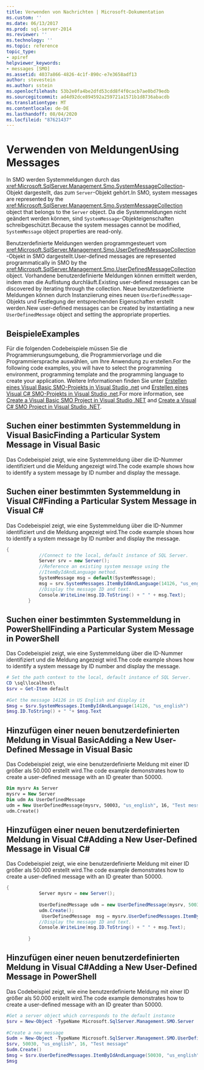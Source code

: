 ```yaml
---
title: Verwenden von Nachrichten | Microsoft-Dokumentation
ms.custom: ''
ms.date: 06/13/2017
ms.prod: sql-server-2014
ms.reviewer: ''
ms.technology: ''
ms.topic: reference
topic_type:
- apiref
helpviewer_keywords:
- messages [SMO]
ms.assetid: 4037a866-4826-4c1f-890c-e7e3658adf13
author: stevestein
ms.author: sstein
ms.openlocfilehash: 53b2e0fa4be2dfd53cdd8f4f0cacb7ae0bd79edb
ms.sourcegitcommit: ad4d92dce894592a259721a1571b1d8736abacdb
ms.translationtype: MT
ms.contentlocale: de-DE
ms.lasthandoff: 08/04/2020
ms.locfileid: "87621437"
---
```

# <a name="using-messages"></a><span data-ttu-id="3fc94-102">Verwenden von Meldungen</span><span class="sxs-lookup"><span data-stu-id="3fc94-102">Using Messages</span></span>
  <span data-ttu-id="3fc94-103">In SMO werden Systemmeldungen durch das <xref:Microsoft.SqlServer.Management.Smo.SystemMessageCollection>-Objekt dargestellt, das zum `Server`-Objekt gehört.</span><span class="sxs-lookup"><span data-stu-id="3fc94-103">In SMO, system messages are represented by the <xref:Microsoft.SqlServer.Management.Smo.SystemMessageCollection> object that belongs to the `Server` object.</span></span> <span data-ttu-id="3fc94-104">Da die Systemmeldungen nicht geändert werden können, sind `SystemMessage`-Objekteigenschaften schreibgeschützt.</span><span class="sxs-lookup"><span data-stu-id="3fc94-104">Because the system messages cannot be modified, `SystemMessage` object properties are read-only.</span></span>  
  
 <span data-ttu-id="3fc94-105">Benutzerdefinierte Meldungen werden programmgesteuert vom <xref:Microsoft.SqlServer.Management.Smo.UserDefinedMessageCollection>-Objekt in SMO dargestellt.</span><span class="sxs-lookup"><span data-stu-id="3fc94-105">User-defined messages are represented programmatically in SMO by the <xref:Microsoft.SqlServer.Management.Smo.UserDefinedMessageCollection> object.</span></span> <span data-ttu-id="3fc94-106">Vorhandene benutzerdefinierte Meldungen können ermittelt werden, indem man die Auflistung durchläuft.</span><span class="sxs-lookup"><span data-stu-id="3fc94-106">Existing user-defined messages can be discovered by iterating through the collection.</span></span> <span data-ttu-id="3fc94-107">Neue benutzerdefinierte Meldungen können durch Instanziierung eines neuen `UserDefinedMessage`-Objekts und Festlegung der entsprechenden Eigenschaften erstellt werden.</span><span class="sxs-lookup"><span data-stu-id="3fc94-107">New user-defined messages can be created by instantiating a new `UserDefinedMessage` object and setting the appropriate properties.</span></span>  
  
## <a name="examples"></a><span data-ttu-id="3fc94-108">Beispiele</span><span class="sxs-lookup"><span data-stu-id="3fc94-108">Examples</span></span>  
 <span data-ttu-id="3fc94-109">Für die folgenden Codebeispiele müssen Sie die Programmierungsumgebung, die Programmiervorlage und die Programmiersprache auswählen, um Ihre Anwendung zu erstellen.</span><span class="sxs-lookup"><span data-stu-id="3fc94-109">For the following code examples, you will have to select the programming environment, programming template and the programming language to create your application.</span></span> <span data-ttu-id="3fc94-110">Weitere Informationen finden Sie unter [Erstellen eines Visual Basic SMO-Projekts in Visual Studio .net](../../../database-engine/dev-guide/create-a-visual-basic-smo-project-in-visual-studio-net.md) und [Erstellen eines Visual C&#35; SMO-Projekts in Visual Studio .net](../how-to-create-a-visual-csharp-smo-project-in-visual-studio-net.md).</span><span class="sxs-lookup"><span data-stu-id="3fc94-110">For more information, see [Create a Visual Basic SMO Project in Visual Studio .NET](../../../database-engine/dev-guide/create-a-visual-basic-smo-project-in-visual-studio-net.md) and [Create a Visual C&#35; SMO Project in Visual Studio .NET](../how-to-create-a-visual-csharp-smo-project-in-visual-studio-net.md).</span></span>  
  
## <a name="finding-a-particular-system-message-in-visual-basic"></a><span data-ttu-id="3fc94-111">Suchen einer bestimmten Systemmeldung in Visual Basic</span><span class="sxs-lookup"><span data-stu-id="3fc94-111">Finding a Particular System Message in Visual Basic</span></span>  
 <span data-ttu-id="3fc94-112">Das Codebeispiel zeigt, wie eine Systemmeldung über die ID-Nummer identifiziert und die Meldung angezeigt wird.</span><span class="sxs-lookup"><span data-stu-id="3fc94-112">The code example shows how to identify a system message by ID number and display the message.</span></span>  
  
<!-- TODO: review snippet reference  [!CODE [SMO How to#SMO_VBMessages1](SMO How to#SMO_VBMessages1)]  -->  
  
## <a name="finding-a-particular-system-message-in-visual-c"></a><span data-ttu-id="3fc94-113">Suchen einer bestimmten Systemmeldung in Visual C#</span><span class="sxs-lookup"><span data-stu-id="3fc94-113">Finding a Particular System Message in Visual C#</span></span>  
 <span data-ttu-id="3fc94-114">Das Codebeispiel zeigt, wie eine Systemmeldung über die ID-Nummer identifiziert und die Meldung angezeigt wird.</span><span class="sxs-lookup"><span data-stu-id="3fc94-114">The code example shows how to identify a system message by ID number and display the message.</span></span>  
  
```csharp
{  
            //Connect to the local, default instance of SQL Server.   
            Server srv = new Server();  
            //Reference an existing system message using the   
            //ItemByIdAndLanguage method.   
            SystemMessage msg = default(SystemMessage);  
            msg = srv.SystemMessages.ItemByIdAndLanguage(14126, "us_english");  
            //Display the message ID and text.   
            Console.WriteLine(msg.ID.ToString() + " " + msg.Text);  
        }  
```  
  
## <a name="finding-a-particular-system-message-in-powershell"></a><span data-ttu-id="3fc94-115">Suchen einer bestimmten Systemmeldung in PowerShell</span><span class="sxs-lookup"><span data-stu-id="3fc94-115">Finding a Particular System Message in PowerShell</span></span>  
 <span data-ttu-id="3fc94-116">Das Codebeispiel zeigt, wie eine Systemmeldung über die ID-Nummer identifiziert und die Meldung angezeigt wird.</span><span class="sxs-lookup"><span data-stu-id="3fc94-116">The code example shows how to identify a system message by ID number and display the message.</span></span>  
  
```powershell
# Set the path context to the local, default instance of SQL Server.  
CD \sql\localhost\  
$srv = Get-Item default  
  
#Get the message 14126 in US English and display it  
$msg = $srv.SystemMessages.ItemByIdAndLanguage(14126, "us_english")  
$msg.ID.ToString() + " "+ $msg.Text  
```  
  
## <a name="adding-a-new-user-defined-message-in-visual-basic"></a><span data-ttu-id="3fc94-117">Hinzufügen einer neuen benutzerdefinierten Meldung in Visual Basic</span><span class="sxs-lookup"><span data-stu-id="3fc94-117">Adding a New User-Defined Message in Visual Basic</span></span>  
 <span data-ttu-id="3fc94-118">Das Codebeispiel zeigt, wie eine benutzerdefinierte Meldung mit einer ID größer als 50.000 erstellt wird.</span><span class="sxs-lookup"><span data-stu-id="3fc94-118">The code example demonstrates how to create a user-defined message with an ID greater than 50000.</span></span>  
  
```vb
Dim mysrv As Server  
mysrv = New Server  
Dim udm As UserDefinedMessage  
udm = New UserDefinedMessage(mysrv, 50003, "us_english", 16, "Test message")  
udm.Create()  
```  
  
## <a name="adding-a-new-user-defined-message-in-visual-c"></a><span data-ttu-id="3fc94-119">Hinzufügen einer neuen benutzerdefinierten Meldung in Visual C#</span><span class="sxs-lookup"><span data-stu-id="3fc94-119">Adding a New User-Defined Message in Visual C#</span></span>  
 <span data-ttu-id="3fc94-120">Das Codebeispiel zeigt, wie eine benutzerdefinierte Meldung mit einer ID größer als 50.000 erstellt wird.</span><span class="sxs-lookup"><span data-stu-id="3fc94-120">The code example demonstrates how to create a user-defined message with an ID greater than 50000.</span></span>  
  
```csharp
{
            Server mysrv = new Server();  
  
            UserDefinedMessage udm = new UserDefinedMessage(mysrv, 50030, "us_english",16, "Test message");  
            udm.Create();  
             UserDefinedMessage  msg = mysrv.UserDefinedMessages.ItemByIdAndLanguage(50030, "us_english");  
            //Display the message ID and text.   
            Console.WriteLine(msg.ID.ToString() + " " + msg.Text);  
  
        }  
```  
  
## <a name="adding-a-new-user-defined-message-in-powershell"></a><span data-ttu-id="3fc94-121">Hinzufügen einer neuen benutzerdefinierten Meldung in Visual C#</span><span class="sxs-lookup"><span data-stu-id="3fc94-121">Adding a New User-Defined Message in PowerShell</span></span>
 <span data-ttu-id="3fc94-122">Das Codebeispiel zeigt, wie eine benutzerdefinierte Meldung mit einer ID größer als 50.000 erstellt wird.</span><span class="sxs-lookup"><span data-stu-id="3fc94-122">The code example demonstrates how to create a user-defined message with an ID greater than 50000.</span></span>  
  
```powershell
#Get a server object which corresponds to the default instance  
$srv = New-Object -TypeName Microsoft.SqlServer.Management.SMO.Server  
  
#Create a new message
$udm = New-Object -TypeName Microsoft.SqlServer.Management.SMO.UserDefinedMessage -ArgumentList `  
$srv, 50030, "us_english", 16, "Test message"  
$udm.Create()  
$msg = $srv.UserDefinedMessages.ItemByIdAndLanguage(50030, "us_english");  
$msg  
```  
